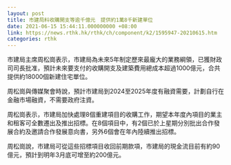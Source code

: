 ```yaml
---
layout: post
title: 市建局料收購開支等逾千億元　提供約1萬8千新建單位
date: 2021-06-15 15:44:11.000000000 +08:00
link: https://news.rthk.hk/rthk/ch/component/k2/1595947-20210615.htm
categories: rthk
---
```


市建局主席周松崗表示，市建局為未來5年制定歷來最龐大的業務綱領，已獲財政司司長批准，預計未來要支付的收購開支及建築費用總成本超過1000億元，合共提供約18000個新建住宅單位。

周松崗與傳媒聚會時說，預計市建局到2024至2025年度有融資需要，計劃自行在金融市場融資，不需要政府注資。

周松崗表示，市建局加快處理8個重建項目的收購工作，期望本年度內項目的業主和租客可全數遷出及推出招標。在8個項目中，有2個已於上星期分別批出合作發展合約及邀請合作發展意向書，另外6個會在年內陸續推出招標。

周松崗說，市建局可從這些招標項目收回前期款項，市建局的現金流目前有約90億元，預計到明年3月底可增至約200億元。
